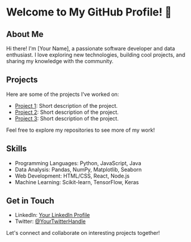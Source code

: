 # Welcome to My GitHub Profile! 👋

## About Me

Hi there! I'm [Your Name], a passionate software developer and data enthusiast. I love exploring new technologies, building cool projects, and sharing my knowledge with the community.

## Projects

Here are some of the projects I've worked on:

- [Project 1](link-to-project-1): Short description of the project.
- [Project 2](link-to-project-2): Short description of the project.
- [Project 3](link-to-project-3): Short description of the project.

Feel free to explore my repositories to see more of my work!

## Skills

- Programming Languages: Python, JavaScript, Java
- Data Analysis: Pandas, NumPy, Matplotlib, Seaborn
- Web Development: HTML/CSS, React, Node.js
- Machine Learning: Scikit-learn, TensorFlow, Keras

## Get in Touch

- LinkedIn: [Your LinkedIn Profile](link-to-linkedin)
- Twitter: [@YourTwitterHandle](link-to-twitter)

Let's connect and collaborate on interesting projects together!
